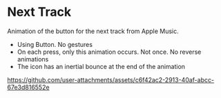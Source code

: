 # Next Track
Animation of the button for the next track from Apple Music.

- Using Button. No gestures
- On each press, only this animation occurs. Not once. No reverse animations
- The icon has an inertial bounce at the end of the animation


https://github.com/user-attachments/assets/c6f42ac2-2913-40af-abcc-67e3d816552e


